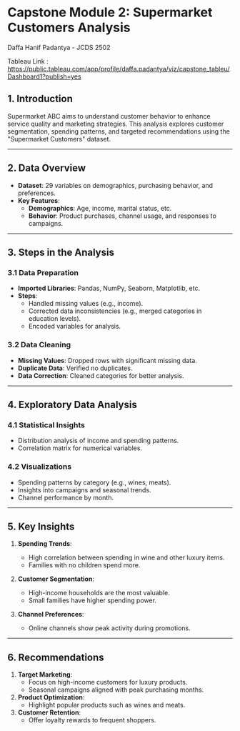 # Capstone Module 2: Supermarket Customers Analysis

Daffa Hanif Padantya - JCDS 2502

Tableau Link :
https://public.tableau.com/app/profile/daffa.padantya/viz/capstone_tableu/Dashboard1?publish=yes


## **1. Introduction**
Supermarket ABC aims to understand customer behavior to enhance service quality and marketing strategies. This analysis explores customer segmentation, spending patterns, and targeted recommendations using the "Supermarket Customers" dataset.

---

## **2. Data Overview**
- **Dataset**: 29 variables on demographics, purchasing behavior, and preferences.
- **Key Features**:
  - **Demographics**: Age, income, marital status, etc.
  - **Behavior**: Product purchases, channel usage, and responses to campaigns.

---

## **3. Steps in the Analysis**

### **3.1 Data Preparation**
- **Imported Libraries**: Pandas, NumPy, Seaborn, Matplotlib, etc.
- **Steps**:
  - Handled missing values (e.g., income).
  - Corrected data inconsistencies (e.g., merged categories in education levels).
  - Encoded variables for analysis.

### **3.2 Data Cleaning**
- **Missing Values**: Dropped rows with significant missing data.
- **Duplicate Data**: Verified no duplicates.
- **Data Correction**: Cleaned categories for better analysis.

---

## **4. Exploratory Data Analysis**

### **4.1 Statistical Insights**
- Distribution analysis of income and spending patterns.
- Correlation matrix for numerical variables.

### **4.2 Visualizations**
- Spending patterns by category (e.g., wines, meats).
- Insights into campaigns and seasonal trends.
- Channel performance by month.

---

## **5. Key Insights**
1. **Spending Trends**:
   - High correlation between spending in wine and other luxury items.
   - Families with no children spend more.

2. **Customer Segmentation**:
   - High-income households are the most valuable.
   - Small families have higher spending power.

3. **Channel Preferences**:
   - Online channels show peak activity during promotions.

---

## **6. Recommendations**
1. **Target Marketing**:
   - Focus on high-income customers for luxury products.
   - Seasonal campaigns aligned with peak purchasing months.
2. **Product Optimization**:
   - Highlight popular products such as wines and meats.
3. **Customer Retention**:
   - Offer loyalty rewards to frequent shoppers.

